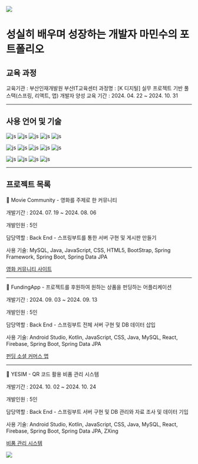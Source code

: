 <img src="https://capsule-render.vercel.app/api?type=waving&color=BDBDC8&height=150&section=header" />

<h1 class="text-center">성실히 배우며 성장하는 개발자 마민수의 포트폴리오</h1>

<h2>교육 과정</h2>
교육기관 : 부산인재개발원 부산IT교육센터
과정명 : [K 디지털] 실무 프로젝트 기반 풀스택(스프링, 리액트, 앱) 개발자 양성
교육 기간 : 2024. 04. 22 ~ 2024. 10. 31

<hr>

<h2>사용 언어 및 기술</h2>

![js](https://img.shields.io/badge/Java-ED8B00?style=for-the-badge&logo=openjdk&logoColor=white)
![js](https://img.shields.io/badge/JavaScript-F7DF1E?style=for-the-badge&logo=JavaScript&logoColor=white)
![js](https://img.shields.io/badge/Android-3DDC84?style=for-the-badge&logo=android&logoColor=white)
![js](https://img.shields.io/badge/Spring-6DB33F?style=for-the-badge&logo=spring&logoColor=white)
![js](https://img.shields.io/badge/MySQL-00000F?style=for-the-badge&logo=mysql&logoColor=white)

![js](https://img.shields.io/badge/Oracle-F80000?style=for-the-badge&logo=oracle&logoColor=black)
![js](https://img.shields.io/badge/Kotlin-0095D5?&style=for-the-badge&logo=kotlin&logoColor=white)
![js](https://img.shields.io/badge/HTML5-E34F26?style=for-the-badge&logo=html5&logoColor=white)
![js](https://img.shields.io/badge/jQuery-0769AD?style=for-the-badge&logo=jquery&logoColor=white)
![js](https://img.shields.io/badge/React-20232A?style=for-the-badge&logo=react&logoColor=61DAFB)

![js](https://img.shields.io/badge/Bootstrap-563D7C?style=for-the-badge&logo=bootstrap&logoColor=white)
![js](https://img.shields.io/badge/GitHub-100000?style=for-the-badge&logo=github&logoColor=white)
![js](https://img.shields.io/badge/GIT-E44C30?style=for-the-badge&logo=git&logoColor=white)
![js](https://img.shields.io/badge/Amazon_AWS-232F3E?style=for-the-badge&logo=amazon-aws&logoColor=white)

<hr>

<h2>프로젝트 목록</h2>

📢 Movie Community - 영화를 주제로 한 커뮤니티

개발기간 : 2024. 07. 19 ~ 2024. 08. 06

개발인원 : 5인

담당역할 : Back End - 스프링부트를 통한 서버 구현 및 게시판 만들기

사용 기술: MySQL, Java, JavaScript, CSS, HTML5, BootStrap, Spring Framework, Spring Boot, Spring Data JPA 

<a href="https://github.com/minsu0604/minsu_spring_project">영화 커뮤니티 사이트</a>

<hr>

📢 FundingApp - 프로젝트를 후원하여 원하는 상품을 펀딩하는 어플리케이션

개발기간 : 2024. 09. 03 ~ 2024. 09. 13

개발인원 : 5인

담당역할 : Back End - 스프링부트 전체 서버 구현 및 DB 데이터 삽입

사용 기술: Android Studio, Kotlin, JavaScript, CSS, Java, MySQL, React, Firebase, Spring Boot, Spring Data JPA

<a href="https://github.com/minsu0604/minsu_spring-kotlin_project">펀딩 소셜 커머스 앱</a>

<hr>

📢 YESIM - QR 코드 활용 비품 관리 시스템

개발기간 : 2024. 10. 02 ~ 2024. 10. 24

개발인원 : 5인

담당역할 : Back End - 스프링부트 서버 구현 및 DB 관리와 자료 조사 및 데이터 기입

사용 기술: Android Studio, Kotlin, JavaScript, CSS, Java, MySQL, React, Firebase, Spring Boot, Spring Data JPA, ZXing

<a href="https://github.com/minsu0604/minsu_spring-kotlin-react_project">비품 관리 시스템</a>

<img src="https://capsule-render.vercel.app/api?type=waving&color=BDBDC8&height=150&section=footer" />


